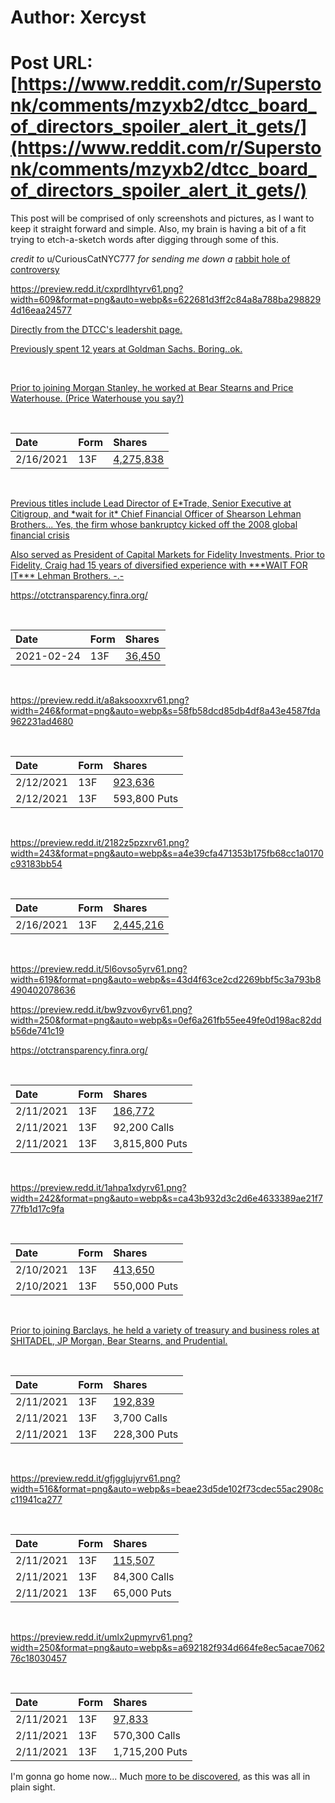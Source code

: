 # Author: Xercyst
# Post URL: [https://www.reddit.com/r/Superstonk/comments/mzyxb2/dtcc_board_of_directors_spoiler_alert_it_gets/](https://www.reddit.com/r/Superstonk/comments/mzyxb2/dtcc_board_of_directors_spoiler_alert_it_gets/)


This post will be comprised of only screenshots and pictures, as I want to keep it straight forward and simple. Also, my brain is having a bit of a fit trying to etch-a-sketch words after digging through some of this. 

*credit to* u/CuriousCatNYC777 *for sending me down a* [rabbit hole of controversy](https://www.reddit.com/r/Superstonk/comments/mzrm44/did_a_weekly_pull_on_otc_dark_pool_trade_data/gw2sv5y?utm_source=share&utm_medium=web2x&context=3)

https://preview.redd.it/cxprdlhtyrv61.png?width=609&format=png&auto=webp&s=622681d3ff2c84a8a788ba2988294d16eaa24577

[Directly from the DTCC's leadershit page.](https://www.dtcc.com/about/leadership/board)

[Previously spent 12 years at Goldman Sachs.  Boring..ok.](https://preview.redd.it/lsov18ykxrv61.png?width=244&format=png&auto=webp&s=315deb59e712f227ff535793dfff9ae0cd2e9be1)

&#x200B;

[Prior to joining Morgan Stanley, he worked at Bear Stearns and Price Waterhouse. \(Price Waterhouse you say?\)](https://preview.redd.it/ydpxguyj1sv61.png?width=251&format=png&auto=webp&s=005a0d4442a2a52a632a33f54cda77175b383c16)

&#x200B;

|Date|Form|Shares|
|:-|:-|:-|
|2/16/2021|13F|[4,275,838](https://fintel.io/so/us/gme/morgan-stanley)|

&#x200B;

[Previous titles include Lead Director of E\*Trade, Senior Executive at Citigroup, and \*wait for it\*  Chief Financial Officer of Shearson Lehman Brothers... Yes, the firm whose bankruptcy kicked off the 2008 global financial crisis](https://preview.redd.it/cm700gi32sv61.png?width=248&format=png&auto=webp&s=05f351b027e995698296c1dd59313b8d017ca25b)

[Also served as President of Capital Markets for Fidelity Investments.  Prior to Fidelity, Craig had 15 years of diversified experience with \*\*\*WAIT FOR IT\*\*\* Lehman Brothers. -.-](https://preview.redd.it/jnqo5xsqxrv61.png?width=245&format=png&auto=webp&s=a77c58e87c2e1483ad12caba595abb486030f874)

[https:\/\/otctransparency.finra.org\/](https://preview.redd.it/8bpwsx9sxrv61.png?width=1064&format=png&auto=webp&s=c504cec23380126ab0b2bc2e81d428c54b603c55)

&#x200B;

|Date|Form|Shares|
|:-|:-|:-|
| 2021-02-24 |13F|[36,450](https://fintel.io/so/us/gme/virtu-financial-llc)|

&#x200B;

https://preview.redd.it/a8aksooxxrv61.png?width=246&format=png&auto=webp&s=58fb58dcd85db4df8a43e4587fda962231ad4680

&#x200B;

|Date|Form|Shares|
|:-|:-|:-|
|2/12/2021|13F| [923,636](https://fintel.io/so/us/gme/goldman-sachs-group)|
|2/12/2021|13F| 593,800 Puts |

&#x200B;

https://preview.redd.it/2182z5pzxrv61.png?width=243&format=png&auto=webp&s=a4e39cfa471353b175fb68cc1a0170c93183bb54

&#x200B;

|Date|Form|Shares|
|:-|:-|:-|
|2/16/2021|13F| [2,445,216](https://fintel.io/so/us/gme/state-street)|

&#x200B;

https://preview.redd.it/5l6ovso5yrv61.png?width=619&format=png&auto=webp&s=43d4f63ce2cd2269bbf5c3a793b8490402078636

https://preview.redd.it/bw9zvov6yrv61.png?width=250&format=png&auto=webp&s=0ef6a261fb55ee49fe0d198ac82ddb56de741c19

[https:\/\/otctransparency.finra.org\/](https://preview.redd.it/mvugcntbyrv61.png?width=1075&format=png&auto=webp&s=31fc5297a48b3b7c20c67f21abc34a4742e92b34)

&#x200B;

|Date|Form|Shares|
|:-|:-|:-|
|2/11/2021|13F|[186,772](https://fintel.io/so/us/gme/ubs)|
|2/11/2021|13F|92,200 Calls|
|2/11/2021|13F|3,815,800 Puts|

&#x200B;

https://preview.redd.it/1ahpa1xdyrv61.png?width=242&format=png&auto=webp&s=ca43b932d3c2d6e4633389ae21f777fb1d17c9fa

&#x200B;

|Date|Form|Shares|
|:-|:-|:-|
|2/10/2021|13F|[413,650](https://fintel.io/so/us/gme/bank-of-america-corp-de-)|
|2/10/2021|13F|550,000 Puts|

&#x200B;

[ Prior to joining Barclays, he held a variety of treasury and business roles at SHITADEL, JP Morgan, Bear Stearns, and Prudential. ](https://preview.redd.it/hdjs23qfyrv61.png?width=246&format=png&auto=webp&s=51949b8dad9c858f819244fbffa444b99c3d5b75)

&#x200B;

|Date|Form|Shares|
|:-|:-|:-|
|2/11/2021|13F|[192,839](https://fintel.io/so/us/gme/barclays)|
|2/11/2021|13F|3,700 Calls|
|2/11/2021|13F|228,300 Puts|

&#x200B;

https://preview.redd.it/gfjgglujyrv61.png?width=516&format=png&auto=webp&s=beae23d5de102f73cdec55ac2908cc11941ca277

&#x200B;

|Date|Form|Shares|
|:-|:-|:-|
|2/11/2021|13F|[115,507](https://fintel.io/so/us/gme/jpmorgan-chase-)|
|2/11/2021|13F|84,300 Calls|
|2/11/2021|13F|65,000 Puts|

&#x200B;

https://preview.redd.it/umlx2upmyrv61.png?width=250&format=png&auto=webp&s=a692182f934d664fe8ec5acae706276c18030457

&#x200B;

|Date|Form|Shares|
|:-|:-|:-|
|2/11/2021|13F|[97,833](https://fintel.io/so/us/gme/citigroup)|
|2/11/2021|13F|570,300 Calls|
|2/11/2021|13F|1,715,200 Puts|

I'm gonna go home now... Much [more to be discovered](https://www.reddit.com/r/Superstonk/comments/mw6vl2/dtcc_the_foxes_guarding_the_henhouse/?utm_source=share&utm_medium=web2x&context=3), as this was all in plain sight.